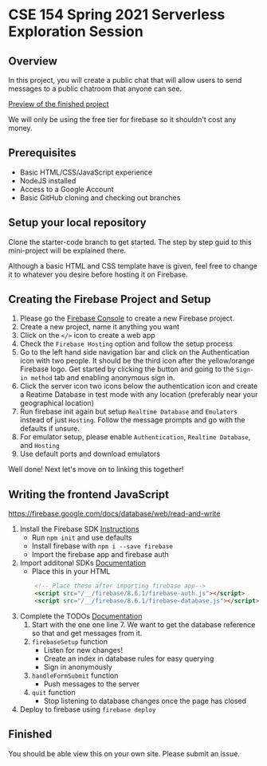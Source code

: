 # CSE 154 Spring 2021 Serverless Exploration Session

## Overview
In this project, you will create a public chat that will allow users to send messages to a public chatroom that anyone can see.

[Preview of the finished project](cse154-exploration-session-dev.web.app)

We will only be using the free tier for firebase so it shouldn't cost any money.

## Prerequisites
- Basic HTML/CSS/JavaScript experience
- NodeJS installed
- Access to a Google Account
- Basic GitHub cloning and checking out branches

## Setup your local repository
Clone the starter-code branch to get started. The step by step guid to this mini-project will be explained there.

Although a basic HTML and CSS template have is given, feel free to change it to whatever you desire before hosting it on Firebase.

## Creating the Firebase Project and Setup
1. Please go the [Firebase Console](https://firebase.google.com/) to create a new Firebase project.
2. Create a new project, name it anything you want
3. Click on the `</>` icon to create a web app
4. Check the `Firebase Hosting` option and follow the setup process
5. Go to the left hand side navigation bar and click on the Authentication icon with two people. It should be the third icon after the yellow/orange Firebase logo. Get started by clicking the button and going to the `Sign-in method` tab and enabling anonymous sign in.
6. Click the server icon two icons below the authentication icon and create a Reatime Database in test mode with any location (preferably near your geographical location)
7. Run firebase init again but setup `Realtime Database` and `Emulators` instead of just `Hosting`. Follow the message prompts and go with the defaults if unsure.
8. For emulator setup, please enable `Authentication`, `Realtime Database`, and `Hosting`
9. Use default ports and download emulators

Well done! Next let's move on to linking this together!

## Writing the frontend JavaScript
https://firebase.google.com/docs/database/web/read-and-write

1. Install the Firebase SDK [Instructions](https://firebase.google.com/docs/web/setup)
    - Run `npm init` and use defaults
    - Install firebase with `npm i --save firebase`
    - Import the firebase app and firebase auth
2. Import additonal SDKs [Documentation](https://firebase.google.com/docs/web/setup#from-hosting-urls_1)
    - Place this in your HTML
    ```html
        <!-- Place these after importing firebase app-->
        <script src="/__/firebase/8.6.1/firebase-auth.js"></script>
        <script src="/__/firebase/8.6.1/firebase-database.js"></script>
    ```
3. Complete the TODOs [Documentation](https://firebase.google.com/docs/database/web/read-and-write)
    1. Start with the one one line 7. We want to get the database
    reference so that and get messages from it.
    2. `firebaseSetup` function
        - Listen for new changes!
        - Create an index in database rules for easy querying
        - Sign in anonymously
    3. `handleFormSubmit` function
        - Push messages to the server
    4. `quit` function
        - Stop listening to database changes once the page has closed
4. Deploy to firebase using `firebase deploy`

## Finished
You should be able view this on your own site. Please submit an issue.